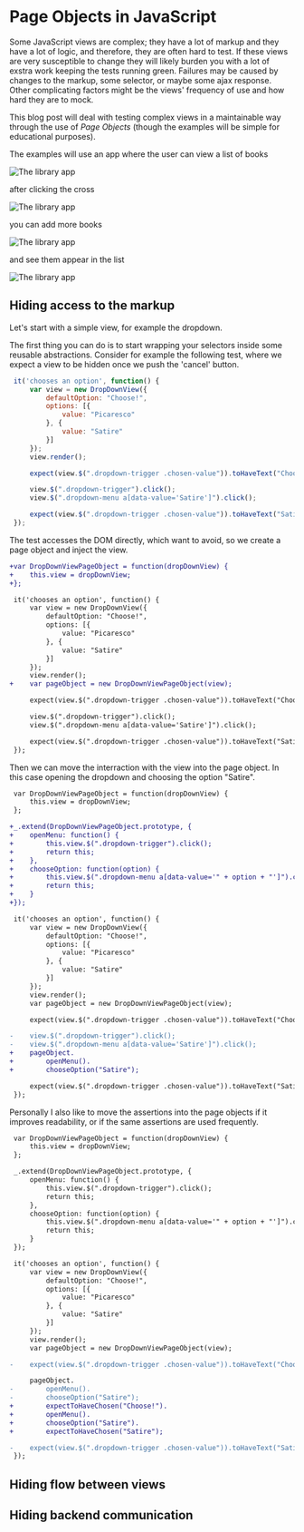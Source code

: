 Page Objects in JavaScript
==========================

Some JavaScript views are complex; they have a lot of markup and they have a lot of logic, and therefore, they are often hard to test. If these views are very susceptible to change they will likely burden you with a lot of exstra work keeping the tests running green. Failures may be caused by changes to the markup, some selector, or maybe some ajax response. Other complicating factors might be the views' frequency of use and how hard they are to mock.

This blog post will deal with testing complex views in a maintainable way through the use of _Page Objects_ (though the examples will be simple for educational purposes).

The examples will use an app where the user can view a list of books

![The library app](/page_objects/img/1-library.png?raw=true)

after clicking the cross

![The library app](/page_objects/img/2-add-book-view.png?raw=true)

you can add more books

![The library app](/page_objects/img/3-adding-a-book.png?raw=true)

and see them appear in the list

![The library app](/page_objects/img/4-book-added.png?raw=true)

Hiding access to the markup
---------------------------

Let's start with a simple view, for example the dropdown.

The first thing you can do is to start wrapping your selectors inside some reusable abstractions. Consider for example the following test, where we expect a view to be hidden once we push the 'cancel' button.

```javascript
 it('chooses an option', function() {
     var view = new DropDownView({
         defaultOption: "Choose!",
         options: [{
             value: "Picaresco"
         }, {
             value: "Satire"
         }]
     });
     view.render();

     expect(view.$(".dropdown-trigger .chosen-value")).toHaveText("Choose!");

     view.$(".dropdown-trigger").click();
     view.$(".dropdown-menu a[data-value='Satire']").click();

     expect(view.$(".dropdown-trigger .chosen-value")).toHaveText("Satire");
 });
```

The test accesses the DOM directly, which want to avoid, so we create a page object and inject the view.

```diff
+var DropDownViewPageObject = function(dropDownView) {
+    this.view = dropDownView;
+};

 it('chooses an option', function() {
     var view = new DropDownView({
         defaultOption: "Choose!",
         options: [{
             value: "Picaresco"
         }, {
             value: "Satire"
         }]
     });
     view.render();
+    var pageObject = new DropDownViewPageObject(view);

     expect(view.$(".dropdown-trigger .chosen-value")).toHaveText("Choose!");

     view.$(".dropdown-trigger").click();
     view.$(".dropdown-menu a[data-value='Satire']").click();

     expect(view.$(".dropdown-trigger .chosen-value")).toHaveText("Satire");
 });
```

Then we can move the interraction with the view into the page object. In this case opening the dropdown and choosing the option "Satire".

```diff
 var DropDownViewPageObject = function(dropDownView) {
     this.view = dropDownView;
 };

+_.extend(DropDownViewPageObject.prototype, {
+    openMenu: function() {
+        this.view.$(".dropdown-trigger").click();
+        return this;
+    },
+    chooseOption: function(option) {
+        this.view.$(".dropdown-menu a[data-value='" + option + "']").click();
+        return this;
+    }
+});

 it('chooses an option', function() {
     var view = new DropDownView({
         defaultOption: "Choose!",
         options: [{
             value: "Picaresco"
         }, {
             value: "Satire"
         }]
     });
     view.render();
     var pageObject = new DropDownViewPageObject(view);

     expect(view.$(".dropdown-trigger .chosen-value")).toHaveText("Choose!");

-    view.$(".dropdown-trigger").click();
-    view.$(".dropdown-menu a[data-value='Satire']").click();
+    pageObject.
+        openMenu().
+        chooseOption("Satire");

     expect(view.$(".dropdown-trigger .chosen-value")).toHaveText("Satire");
 });
```

Personally I also like to move the assertions into the page objects if it improves readability, or if the same assertions are used frequently.

```diff
 var DropDownViewPageObject = function(dropDownView) {
     this.view = dropDownView;
 };

 _.extend(DropDownViewPageObject.prototype, {
     openMenu: function() {
         this.view.$(".dropdown-trigger").click();
         return this;
     },
     chooseOption: function(option) {
         this.view.$(".dropdown-menu a[data-value='" + option + "']").click();
         return this;
     }
 });

 it('chooses an option', function() {
     var view = new DropDownView({
         defaultOption: "Choose!",
         options: [{
             value: "Picaresco"
         }, {
             value: "Satire"
         }]
     });
     view.render();
     var pageObject = new DropDownViewPageObject(view);

-    expect(view.$(".dropdown-trigger .chosen-value")).toHaveText("Choose!");

     pageObject.
-        openMenu().
-        chooseOption("Satire");
+        expectToHaveChosen("Choose!").
+        openMenu().
+        chooseOption("Satire").
+        expectToHaveChosen("Satire");

-    expect(view.$(".dropdown-trigger .chosen-value")).toHaveText("Satire");
 });
```

Hiding flow between views
-------------------------


Hiding backend communication
----------------------------

